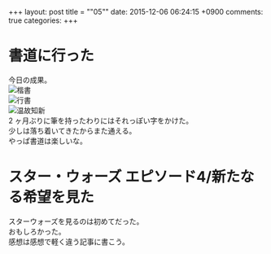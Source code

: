 +++
layout: post
title = ""05""
date: 2015-12-06 06:24:15 +0900
comments: true
categories: 
+++

書道に行った
===
今日の成果。  
![楷書](/images/2015-12-05/IMG_20151205_194421.jpg)  
![行書](/images/2015-12-05/IMG_20151205_194540.jpg)  
![温故知新](/images/2015-12-05/IMG_20151205_194318.jpg)  
2 ヶ月ぶりに筆を持ったわりにはそれっぽい字をかけた。  
少しは落ち着いてきたからまた通える。  
やっぱ書道は楽しいな。

スター・ウォーズ エピソード4/新たなる希望を見た
===
スターウォーズを見るのは初めてだった。  
おもしろかった。  
感想は感想で軽く違う記事に書こう。
